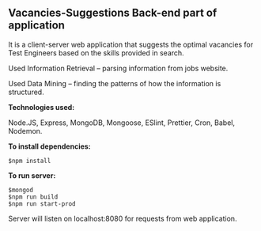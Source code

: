 ## Vacancies-Suggestions Back-end part of application

It is a client-server web application that suggests the optimal vacancies for Test Engineers based on the skills provided in search. 

Used Information Retrieval  –  parsing information from jobs website.

Used Data Mining – finding the patterns of how the information is structured.

**Technologies used:**

Node.JS, Express, MongoDB, Mongoose, ESlint, Prettier, Cron, Babel, Nodemon.

**To install dependencies:**
```
$npm install
```

**To run server:**
```
$mongod
$npm run build
$npm run start-prod
```

Server will listen on localhost:8080 for requests from web application.
